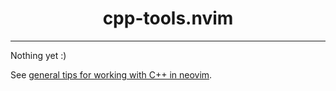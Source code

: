 <div align="center">
    <h1>cpp-tools.nvim</h1>
</div>

---

Nothing yet :)

See [general tips for working with C++ in neovim](../docs/tips.md).

